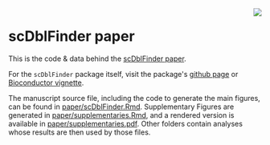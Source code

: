<img align="right" style="margin-left: 30px; margin-bottom: 30px;" src="https://github.com/plger/scDblFinder/blob/master/inst/docs/sticker.svg"/>

# scDblFinder paper

This is the code & data behind the [scDblFinder paper](https://f1000research.com/articles/10-979/v1).

For the `scDblFinder` package itself, visit the package's [github page](https://github.com/plger/scDblFinder) or 
[Bioconductor vignette](https://bioconductor.org/packages/release/bioc/vignettes/scDblFinder/inst/doc/scDblFinder.html).

The manuscript source file, including the code to generate the main figures, can be found in [paper/scDblFinder.Rmd](paper/scDblFinder.Rmd).
Supplementary Figures are generated in [paper/supplementaries.Rmd](paper/supplementaries.Rmd), and a rendered version is available in [paper/supplementaries.pdf](paper/supplementaries.pdf).
Other folders contain analyses whose results are then used by those files.
